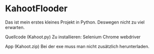 # KahootFlooder
Das ist mein erstes kleines Projekt in Python. Deswegen nicht zu viel erwarten.

Quellcode (Kahoot.py)
Zu installieren:
Selenium
Chrome webdriver

App (Kahoot.zip)
Bei der exe muss man nicht zusätzlich herunterladen.
